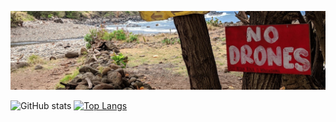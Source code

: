 <img src='assets/images/noDrones.jpeg' alt="banner"></img>

![GitHub stats](https://github-readme-stats.vercel.app/api?username=nathaniel-vgw&&count_private=true&show_icons=true&theme=radical)
[![Top Langs](https://github-readme-stats.vercel.app/api/top-langs/?username=nathaniel-vgw&layout=compact)](https://github.com/anuraghazra/github-readme-stats)

<!--
**nathaniel-vgw/nathaniel-vgw** is a ✨ _special_ ✨ repository because its `README.md` (this file) appears on your GitHub profile.

Here are some ideas to get you started:

- 🔭 I’m currently working on ...
- 🌱 I’m currently learning ...
- 👯 I’m looking to collaborate on ...
- 🤔 I’m looking for help with ...
- 💬 Ask me about ...
- 📫 How to reach me: ...
- 😄 Pronouns: ...
- ⚡ Fun fact: ...
-->
